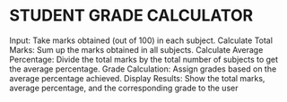 # STUDENT GRADE CALCULATOR
Input: Take marks obtained (out of 100) in each subject.
Calculate Total Marks: Sum up the marks obtained in all subjects.
Calculate Average Percentage: Divide the total marks by the total number of subjects to get the
average percentage.
Grade Calculation: Assign grades based on the average percentage achieved.
Display Results: Show the total marks, average percentage, and the corresponding grade to the user
